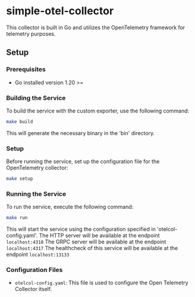 # simple-otel-collector

This collector is built in Go and utilizes the OpenTelemetry framework for telemetry purposes.

## Setup

### Prerequisites
- Go installed version 1.20 >=

### Building the Service
To build the service with the custom exporter, use the following command:
```bash
make build
```
This will generate the necessary binary in the 'bin' directory.

### Setup
Before running the service, set up the configuration file for the OpenTelemetry collector:

```bash
make setup
```

### Running the Service
To run the service, execute the following command:
```bash
make run
```
This will start the service using the configuration specified in 'otelcol-config.yaml'.
The HTTP server will be available at the endpoint `localhost:4318`
The GRPC server will be available at the endpoint `localhost:4317`
The healthcheck of this service will be available at the endpoint `localhost:13133`

### Configuration Files
* `otelcol-config.yaml`: This file is used to configure the Open Telemetry Collector itself.
